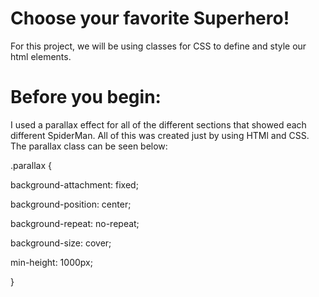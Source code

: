 # Choose your favorite Superhero!

For this project, we will be using classes for CSS to define and style our html elements.

# Before you begin:


I used a parallax effect for all of the different sections that showed each different SpiderMan. All of this was created just by using HTMl and CSS. The parallax class can be seen below:


.parallax {

  background-attachment: fixed;
  
  background-position: center;
  
  background-repeat: no-repeat;
  
  background-size: cover;
  
  min-height: 1000px;
  
}


